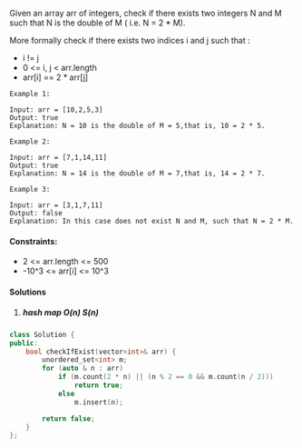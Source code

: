 Given an array arr of integers, check if there exists two integers N and M such that N is the double of M ( i.e. N = 2 * M).

More formally check if there exists two indices i and j such that :

-    i != j
-    0 <= i, j < arr.length
-    arr[i] == 2 * arr[j]

 

```
Example 1:

Input: arr = [10,2,5,3]
Output: true
Explanation: N = 10 is the double of M = 5,that is, 10 = 2 * 5.

Example 2:

Input: arr = [7,1,14,11]
Output: true
Explanation: N = 14 is the double of M = 7,that is, 14 = 2 * 7.

Example 3:

Input: arr = [3,1,7,11]
Output: false
Explanation: In this case does not exist N and M, such that N = 2 * M.
```

 

#### Constraints:

-    2 <= arr.length <= 500
-    -10^3 <= arr[i] <= 10^3

#### Solutions

1. ##### hash map O(n) S(n)

```c++
class Solution {
public:
    bool checkIfExist(vector<int>& arr) {
        unordered_set<int> m;
        for (auto & n : arr)
            if (m.count(2 * n) || (n % 2 == 0 && m.count(n / 2)))
                return true;
            else
                m.insert(n);

        return false;
    }
};
```

